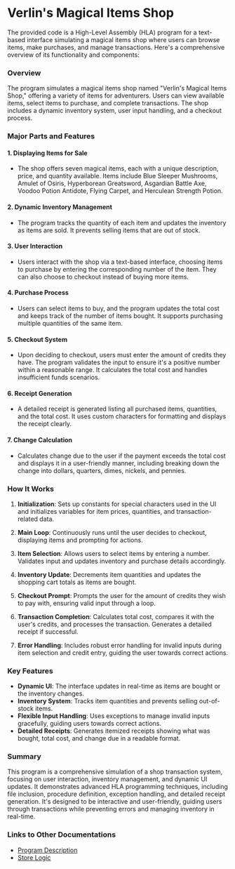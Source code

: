 # Verlin's Magical Items Shop

The provided code is a High-Level Assembly (HLA) program for a text-based interface simulating a magical items shop where users can browse items, make purchases, and manage transactions. Here's a comprehensive overview of its functionality and components:


### Overview

The program simulates a magical items shop named "Verlin's Magical Items Shop," offering a variety of items for adventurers. Users can view available items, select items to purchase, and complete transactions. The shop includes a dynamic inventory system, user input handling, and a checkout process.

### Major Parts and Features

#### 1. **Displaying Items for Sale**
- The shop offers seven magical items, each with a unique description, price, and quantity available. Items include Blue Sleeper Mushrooms, Amulet of Osiris, Hyperborean Greatsword, Asgardian Battle Axe, Voodoo Potion Antidote, Flying Carpet, and Herculean Strength Potion.

#### 2. **Dynamic Inventory Management**
- The program tracks the quantity of each item and updates the inventory as items are sold. It prevents selling items that are out of stock.

#### 3. **User Interaction**
- Users interact with the shop via a text-based interface, choosing items to purchase by entering the corresponding number of the item. They can also choose to checkout instead of buying more items.

#### 4. **Purchase Process**
- Users can select items to buy, and the program updates the total cost and keeps track of the number of items bought. It supports purchasing multiple quantities of the same item.

#### 5. **Checkout System**
- Upon deciding to checkout, users must enter the amount of credits they have. The program validates the input to ensure it's a positive number within a reasonable range. It calculates the total cost and handles insufficient funds scenarios.

#### 6. **Receipt Generation**
- A detailed receipt is generated listing all purchased items, quantities, and the total cost. It uses custom characters for formatting and displays the receipt clearly.

#### 7. **Change Calculation**
- Calculates change due to the user if the payment exceeds the total cost and displays it in a user-friendly manner, including breaking down the change into dollars, quarters, dimes, nickels, and pennies.

### How It Works

1. **Initialization**: Sets up constants for special characters used in the UI and initializes variables for item prices, quantities, and transaction-related data.

2. **Main Loop**: Continuously runs until the user decides to checkout, displaying items and prompting for actions.

3. **Item Selection**: Allows users to select items by entering a number. Validates input and updates inventory and purchase details accordingly.

4. **Inventory Update**: Decrements item quantities and updates the shopping cart totals as items are bought.

5. **Checkout Prompt**: Prompts the user for the amount of credits they wish to pay with, ensuring valid input through a loop.

6. **Transaction Completion**: Calculates total cost, compares it with the user's credits, and processes the transaction. Generates a detailed receipt if successful.

7. **Error Handling**: Includes robust error handling for invalid inputs during item selection and credit entry, guiding the user towards correct actions.

### Key Features

- **Dynamic UI**: The interface updates in real-time as items are bought or the inventory changes.
- **Inventory System**: Tracks item quantities and prevents selling out-of-stock items.
- **Flexible Input Handling**: Uses exceptions to manage invalid inputs gracefully, guiding users towards correct actions.
- **Detailed Receipts**: Generates itemized receipts showing what was bought, total cost, and change due in a readable format.

### Summary

This program is a comprehensive simulation of a shop transaction system, focusing on user interaction, inventory management, and dynamic UI updates. It demonstrates advanced HLA programming techniques, including file inclusion, procedure definition, exception handling, and detailed receipt generation. It's designed to be interactive and user-friendly, guiding users through transactions while preventing errors and managing inventory in real-time.

### Links to Other Documentations

- [Program Description](Program_Description.md)
- [Store Logic](Store_Logic.md)
